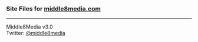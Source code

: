 ### Site Files for [middle8media.com](http://middle8media.com)  

---
Middle8Media v3.0  
Twitter: [@middle8media](http://twitter.com/middle8media)
